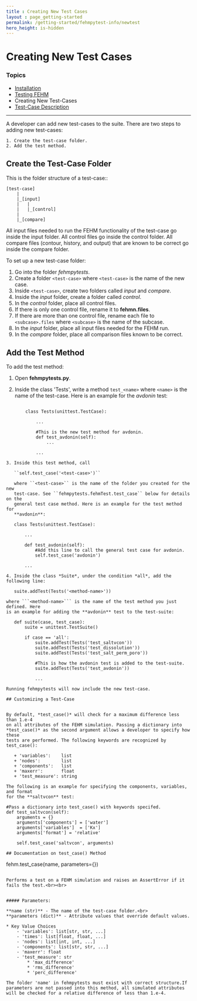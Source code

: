 ```yaml
---
title : Creating New Test Cases
layout : page_getting-started
permalink: /getting-started/fehmpytest-info/newtest
hero_height: is-hidden
---
```


# Creating New Test Cases

### Topics

* [Installation](../install)
* [Testing FEHM](../testing)
* Creating New Test-Cases
* [Test-Case Description](../testdesc)

---


A developer can add new test-cases to the suite. There are two steps 
to adding new test-cases: 

    1. Create the test-case folder.
    2. Add the test method.

## Create the Test-Case Folder


This is the folder structure of a test-case::

    [test-case]
        |
        |_[input]
        |   |
        |   |_[control]
        |  
        |_[compare]

All input files needed to run the FEHM functionality of the test-case go inside
the input folder. All control files go inside the control folder. All compare 
files (contour, history, and output) that are known to be correct go inside the
compare folder.

To set up a new test-case folder:

1. Go into the folder *fehmpytests*.
2. Create a folder ```<test-case>``` where ```<test-case>``` is the name of the new 
   case.
3. Inside ```<test-case>```, create two folders called *input* and *compare*.
4. Inside the *input* folder, create a folder called *control*.
5. In the *control* folder, place all control files.
6. If there is only one control file, rename it to **fehmn.files**.
7. If there are more than one control file, rename each file to 
   ```<subcase>.files``` where ```<subcase>``` is the name of the subcase.
8. In the *input* folder, place all input files needed for the FEHM run.
9. In the *compare* folder, place all comparison files known to be correct.

     
## Add the Test Method


To add the test method:

1. Open **fehmpytests.py**.
2. Inside the class 'Tests', write a method ```test_<name>``` where ```<name>``` is 
   the name of the test-case. Here is an example for the *avdonin* test:

   ```
   
       class Tests(unittest.TestCase):
           
           ...
           
           #This is the new test method for avdonin.
           def test_avdonin(self):
               ...
               
           ...    
```   
3. Inside this test method, call 
       
   ``self.test_case('<test-case>')`` 
       
   where ``<test-case>`` is the name of the folder you created for the new 
   test-case. See ``fehmpytests.fehmTest.test_case`` below for details on the 
   general test case method. Here is an example for the test method for
   **avdonin**:
   ```
       class Tests(unittest.TestCase):
           
           ...
           
           def test_avdonin(self):
               #Add this line to call the general test case for avdonin.
               self.test_case('avdonin')
               
           ...
   ```         
4. Inside the class *Suite*, under the condition *all*, add the following line:
 ```
       suite.addTest(Tests('<method-name>'))
   ```    
   where ```<method-name>``` is the name of the test method you just defined. Here 
   is an example for adding the **avdonin** test to the test-suite:
   ```
       def suite(case, test_case):
           suite = unittest.TestSuite()
            
           if case == 'all':
               suite.addTest(Tests('test_saltvcon'))
               suite.addTest(Tests('test_dissolution'))
               suite.addTest(Tests('test_salt_perm_poro'))
               
               #This is how the avdonin test is added to the test-suite.
               suite.addTest(Tests('test_avdonin'))
               
               ...
 ```  
Running fehmpytests will now include the new test-case.     

## Customizing a Test-Case


By default, *test_case()* will check for a maximum difference less than 1.e-4
on all attributes of the FEHM simulation. Passing a dictionary into 
*test_case()* as the second argument allows a developer to specify how these 
tests are performed. The following keywords are recognized by test_case():

    + 'variables':    list   
    + 'nodes':        list   
    + 'components':   list    
    + 'maxerr':       float   
    + 'test_measure': string 
    
The following is an example for specifying the components, variables, and format
for the **saltvcon** test:
 ```   
    #Pass a dictionary into test_case() with keywords specifed.
    def test_saltvcon(self):
        arguments = {}
        arguments['components'] = ['water']
        arguments['variables']  = ['Kx']
        arguments['format'] = 'relative' 
          
        self.test_case('saltvcon', arguments)  
 ```       
## Documentation on test_case() Method

```
fehm.test_case(name, parameters={})
```

Performs a test on a FEHM simulation and raises an AssertError if it fails the test.<br><br>


##### Parameters:

**name (str)** - The name of the test-case folder.<br>
**parameters (dict)** - Attribute values that override default values.

* Key Value Choices
	- 'variables': list[str, str, ...]
	- 'times': list[float, float, ...]
	- 'nodes': list[int, int, ...]
	- 'components': list[str, str, ...]
	- 'maxerr': float
	- 'test_measure': str
		* 'max_difference'
		* 'rms_difference'
		* 'perc_difference'                                  
            
The folder 'name' in fehmpytests must exist with correct structure.If parameters are not passed into this method, all simulated attributes will be checked for a relative difference of less than 1.e-4.

